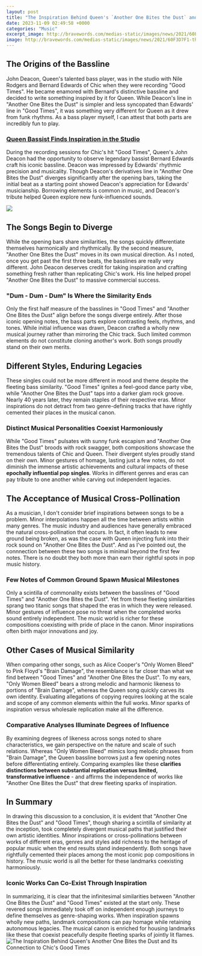 ```yaml
---
layout: post
title: "The Inspiration Behind Queen's `Another One Bites the Dust` and Its Connection to Chic's `Good Times`"
date: 2023-11-09 02:49:58 +0000
categories: "Music"
excerpt_image: http://bravewords.com/medias-static/images/news/2021/60F3D7F1-the-incredible-story-behind-queen-s-1981-hit-another-one-bites-the-dust-professor-of-rock-investigates-video-image.jpg
image: http://bravewords.com/medias-static/images/news/2021/60F3D7F1-the-incredible-story-behind-queen-s-1981-hit-another-one-bites-the-dust-professor-of-rock-investigates-video-image.jpg
---
```


## The Origins of the Bassline
John Deacon, Queen's talented bass player, was in the studio with Nile Rodgers and Bernard Edwards of Chic when they were recording "Good Times". He became enamored with Bernard's distinctive bassline and decided to write something inspired by it for Queen. While Deacon's line in "Another One Bites the Dust" is simpler and less syncopated than Edwards' line in "Good Times", it was something very different for Queen as it drew from funk rhythms. As a bass player myself, I can attest that both parts are incredibly fun to play.
### [Queen Bassist Finds Inspiration in the Studio](https://yt.io.vn/collection/ader) 
During the recording sessions for Chic's hit "Good Times", Queen's John Deacon had the opportunity to observe legendary bassist Bernard Edwards craft his iconic bassline. Deacon was impressed by Edwards' rhythmic precision and musicality. Though Deacon's derivatives line in "Another One Bites the Dust" diverges significantly after the opening bars, taking the initial beat as a starting point showed Deacon's appreciation for Edwards' musicianship. Borrowing elements is common in music, and Deacon's tribute helped Queen explore new funk-influenced sounds.

![](http://www.ultimatequeen.co.uk/queen/gallery/singles-2/another-one-bites-the-dust-uk7front.jpg)
## The Songs Begin to Diverge
While the opening bars share similarities, the songs quickly differentiate themselves harmonically and rhythmically. By the second measure, "Another One Bites the Dust" moves in its own musical direction. As I noted, once you get past the first three beats, the basslines are really very different. John Deacon deserves credit for taking inspiration and crafting something fresh rather than replicating Chic's work. His line helped propel "Another One Bites the Dust" to massive commercial success.
### **"Dum - Dum - Dum" Is Where the Similarity Ends**
Only the first half measure of the basslines in "Good Times" and "Another One Bites the Dust" align before the songs diverge entirely. After those iconic opening notes, the bass parts explore contrasting feels, rhythms, and tones. While initial influence was drawn, Deacon crafted a wholly new musical journey rather than mirroring the Chic track. Such limited common elements do not constitute cloning another's work. Both songs proudly stand on their own merits.
## Different Styles, Enduring Legacies 
These singles could not be more different in mood and theme despite the fleeting bass similarity. "Good Times" ignites a feel-good dance party vibe, while "Another One Bites the Dust" taps into a darker glam rock groove. Nearly 40 years later, they remain staples of their respective eras. Minor inspirations do not detract from two genre-defining tracks that have rightly cemented their places in the musical canon.
### **Distinct Musical Personalities Coexist Harmoniously**
While "Good Times" pulsates with sunny funk escapism and "Another One Bites the Dust" broods with rock swagger, both compositions showcase the tremendous talents of Chic and Queen. Their divergent styles proudly stand on their own. Minor gestures of homage, lasting just a few notes, do not diminish the immense artistic achievements and cultural impacts of these **epochally influential pop singles**. Works in different genres and eras can pay tribute to one another while carving out independent legacies.
## The Acceptance of Musical Cross-Pollination
As a musician, I don't consider brief inspirations between songs to be a problem. Minor interpolations happen all the time between artists within many genres. The music industry and audiences have generally embraced the natural cross-pollination that occurs. In fact, it often leads to new ground being broken, as was the case with Queen injecting funk into their rock sound on "Another One Bites the Dust". And as I've pointed out, the connnection between these two songs is minimal beyond the first few notes. There is no doubt they both more than earn their rightful spots in pop music history.
### **Few Notes of Common Ground Spawn Musical Milestones**  
Only a scintilla of commonality exists between the basslines of "Good Times" and "Another One Bites the Dust". Yet from these fleeting similarities sprang two titanic songs that shaped the eras in which they were released. Minor gestures of influence pose no threat when the completed works sound entirely independent. The music world is richer for these compositions coexisting with pride of place in the canon. Minor inspirations often birth major innovations and joy.
## Other Cases of Musical Similarity
When comparing other songs, such as Alice Cooper's "Only Women Bleed" to Pink Floyd's "Brain Damage", the resemblance is far closer than what we find between "Good Times" and "Another One Bites the Dust". To my ears, "Only Women Bleed" bears a strong melodic and harmonic likeness to portions of "Brain Damage", whereas the Queen song quickly carves its own identity. Evaluating allegations of copying requires looking at the scale and scope of any common elements within the full works. Minor sparks of inspiration versus wholesale replication make all the difference.
### **Comparative Analyses Illuminate Degrees of Influence**  
By examining degrees of likeness across songs noted to share characteristics, we gain perspective on the nature and scale of such relations. Whereas "Only Women Bleed" mimics long melodic phrases from "Brain Damage", the Queen bassline borrows just a few opening notes before differentiating entirely. Comparing examples like these **clarifies distinctions between substantial replication versus limited, transformative influence** - and affirms the independence of works like "Another One Bites the Dust" that drew fleeting sparks of inspiration.
## In Summary
In drawing this discussion to a conclusion, it is evident that "Another One Bites the Dust" and "Good Times", though sharing a scintilla of similarity at the inception, took completely divergent musical paths that justified their own artistic identities. Minor inspirations or cross-pollinations between works of different eras, genres and styles add richness to the heritage of popular music when the end results stand independently. Both songs have rightfully cemented their places among the most iconic pop compositions in history. The music world is all the better for these landmarks coexisting harmoniously.
### **Iconic Works Can Co-Exist Through Inspiration**
In summarizing, it is clear that the infinitesimal similarities between "Another One Bites the Dust" and "Good Times" existed at the start only. These revered songs immediately took off on independent enough journeys to define themselves as genre-shaping works. When inspiration spawns wholly new paths, landmark compositions can pay homage while retaining autonomous legacies. The musical canon is enriched for housing landmarks like these that coexist peacefully despite fleeting sparks of jointly lit flames.
![The Inspiration Behind Queen's `Another One Bites the Dust` and Its Connection to Chic's `Good Times`](http://bravewords.com/medias-static/images/news/2021/60F3D7F1-the-incredible-story-behind-queen-s-1981-hit-another-one-bites-the-dust-professor-of-rock-investigates-video-image.jpg)